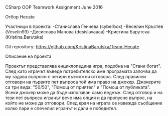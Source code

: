   CSharp OOP Teamwork Assignment June 2016
 
  Отбор Hecate
  
 Участници в проекта:
 -Станислава Генчева (cyberbox)
 -Веселин Кръстев (Veselin93)
 -Десислава Манова (desislavaaaa)
 -Кристина Барутска (Kristina.Barutska)
 
Git repository: https://github.com/KristinaBarutska/Team-Hecate


Описание на проекта

Проектът представлява енциклопедина игра, подобна на "Стани богат".
След като играчът въведе потребителско име програмата започва да му задава въпроси с четири възможни отговора.
След правилни отговори на първите пет въпроса той има право на джокер. Джокерите са три вида: "50/50", "Помощ от приятел" и "Помощ от публиката". Всеки джокер може да бъде използван само веднъж. 
След отговор и на тези пет въпроса играчът вече има опция и да пропусне въпрос, на който не може да отговори.
След края на играта се извежда съобщение колко пари е спечелил играчът и дали е победител.





